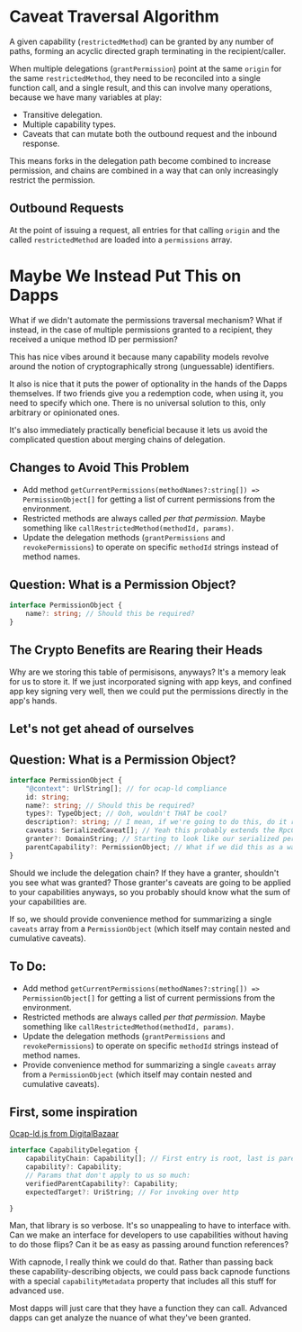 # Caveat Traversal Algorithm

A given capability (`restrictedMethod`) can be granted by any number of paths, forming an acyclic directed graph terminating in the recipient/caller.

When multiple delegations (`grantPermission`) point at the same `origin` for the same `restrictedMethod`, they need to be reconciled into a single function call, and a single result, and this can involve many operations, because we have many variables at play:

- Transitive delegation.
- Multiple capability types.
- Caveats that can mutate both the outbound request and the inbound response.

This means forks in the delegation path become combined to increase permission, and chains are combined in a way that can only increasingly restrict the permission.

## Outbound Requests

At the point of issuing a request, all entries for that calling `origin` and the called `restrictedMethod` are loaded into a `permissions` array.

# Maybe We Instead Put This on Dapps

What if we didn't automate the permissions traversal mechanism? What if instead, in the case of multiple permissions granted to a recipient, they received a unique method ID per permission?

This has nice vibes around it because many capability models revolve around the notion of cryptographically strong (unguessable) identifiers.

It also is nice that it puts the power of optionality in the hands of the Dapps themselves. If two friends give you a redemption code, when using it, you need to specify which one. There is no universal solution to this, only arbitrary or opinionated ones.

It's also immediately practically beneficial because it lets us avoid the complicated question about merging chains of delegation.

## Changes to Avoid This Problem

- Add method `getCurrentPermissions(methodNames?:string[]) => PermissionObject[]` for getting a list of current permissions from the environment.
- Restricted methods are always called _per that permission_. Maybe something like `callRestrictedMethod(methodId, params)`.
- Update the delegation methods (`grantPermissions` and `revokePermissions`) to operate on specific `methodId` strings instead of method names.

## Question: What is a Permission Object?

```typescript
interface PermissionObject {
    name?: string; // Should this be required?
}
```

## The Crypto Benefits are Rearing their Heads

Why are we storing this table of permisisons, anyways? It's a memory leak for us to store it. If we just incorporated signing with app keys, and confined app key signing very well, then we could put the permissions directly in the app's hands.

## Let's not get ahead of ourselves

## Question: What is a Permission Object?

```typescript
interface PermissionObject {
    "@context": UrlString[]; // for ocap-ld compliance
    id: string;
    name?: string; // Should this be required?
    types?: TypeObject; // Ooh, wouldn't THAT be cool?
    description?: string; // I mean, if we're going to do this, do it right?
    caveats: SerializedCaveat[]; // Yeah this probably extends the RpcCapPermission object.
    granter?: DomainString; // Starting to look like our serialized permission...
    parentCapability?: PermissionObject; // What if we did this as a way of providing the capability chain?
}
```

Should we include the delegation chain? If they have a granter, shouldn't you see what was granted? Those granter's caveats are going to be applied to your capabilities anyways, so you probably should know what the sum of your capabilities are.

If so, we should provide convenience method for summarizing a single `caveats` array from a `PermissionObject` (which itself may contain nested and cumulative caveats).

## To Do:

- Add method `getCurrentPermissions(methodNames?:string[]) => PermissionObject[]` for getting a list of current permissions from the environment.
- Restricted methods are always called _per that permission_. Maybe something like `callRestrictedMethod(methodId, params)`.
- Update the delegation methods (`grantPermissions` and `revokePermissions`) to operate on specific `methodId` strings instead of method names.
- Provide convenience method for summarizing a single `caveats` array from a `PermissionObject` (which itself may contain nested and cumulative caveats).

## First, some inspiration

[Ocap-ld.js from DigitalBazaar](https://github.com/digitalbazaar/ocapld.js/blob/master/lib/CapabilityDelegation.js)

```typescript
interface CapabilityDelegation {
    capabilityChain: Capability[]; // First entry is root, last is parent of this delegation.
    capability?: Capability;
    // Params that don't apply to us so much:
    verifiedParentCapability?: Capability;
    expectedTarget?: UriString; // For invoking over http

}
```

Man, that library is so verbose. It's so unappealing to have to interface with. Can we make an interface for developers to use capabilities without having to do those flips? Can it be as easy as passing around function references?

With capnode, I really think we could do that. Rather than passing back these capability-describing objects, we could pass back capnode functions with a special `capabilityMetadata` property that includes all this stuff for advanced use.

Most dapps will just care that they have a function they can call. Advanced dapps can get analyze the nuance of what they've been granted.
